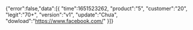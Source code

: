 {"error":false,"data":[{
"time":1651523262,
"product":"5",
"customer":"20",
"legit":"70+",
"version":"v1",
"update":"Chưa",
"dowload":"https://www.facebook.com/"
}]}
